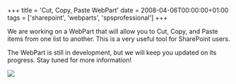 +++
title = 'Cut, Copy, Paste WebPart'
date = 2008-04-06T00:00:00+01:00
tags = ['sharepoint', 'webparts', 'spsprofessional']
+++

We are working on a WebPart that will allow you to Cut, Copy, and Paste items from one list to another. This is a very useful tool for SharePoint users.

The WebPart is still in development, but we will keep you updated on its progress. Stay tuned for more information! 

![](/images/Sharepoint/CutCopyPaste_Video_2.gif)